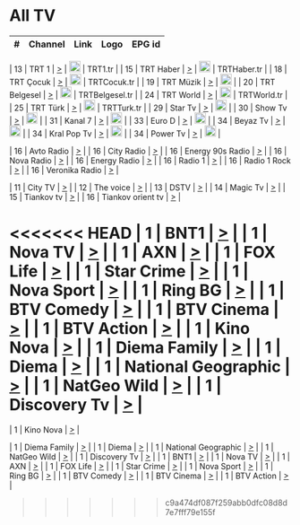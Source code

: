 <h1>All TV</h1>

| #   | Channel        | Link  | Logo | EPG id |
|:---:|:--------------:|:-----:|:----:|:------:|

| 13  | TRT 1            | [>](https://tv-trt1.medya.trt.com.tr/master.m3u8) | <img height="20" src="https://i.imgur.com/j786OLG.png"/> | TRT1.tr |
| 15  | TRT Haber        | [>](https://tv-trthaber.medya.trt.com.tr/master.m3u8) | <img height="20" src="https://i.imgur.com/OVfo8Ab.png"/> | TRTHaber.tr |
| 18  | TRT Çocuk        | [>](https://tv-trtcocuk.medya.trt.com.tr/master.m3u8) | <img height="20" src="https://i.imgur.com/QLFmD6d.png"/> | TRTCocuk.tr |
| 19  | TRT Müzik        | [>](https://tv-trtmuzik.medya.trt.com.tr/master.m3u8) | <img height="20" src="https://i.imgur.com/fIVFCEd.png"/> |
| 20  | TRT Belgesel     | [>](https://tv-trtbelgesel.medya.trt.com.tr/master.m3u8) | <img height="20" src="https://i.imgur.com/MGO87pe.png"/> | TRTBelgesel.tr |
| 24  | TRT World        | [>](https://tv-trtworld.medya.trt.com.tr/master.m3u8) | <img height="20" src="https://i.imgur.com/JEA2xpv.png"/> | TRTWorld.tr |
| 25  | TRT Türk         | [>](https://tv-trtturk.medya.trt.com.tr/master.m3u8) | <img height="20" src="https://i.imgur.com/OSTOQNw.png"/> | TRTTurk.tr |
| 29  | Star Tv   | [>](https://dogus-live.daioncdn.net/startv/startv_360p.m3u8) | <img height="20" src="https://i.imgur.com/IebUZx1.png"/> |
| 30  | Show Tv     | [>](https://ciner-live.daioncdn.net/showtv/showtv.m3u8) | <img height="20" src="https://i.imgur.com/IebUZx1.png"/> |
| 31  | Kanal 7     | [>](https://kanal7-live.daioncdn.net/kanal7/kanal7.m3u8) | <img height="20" src="https://i.imgur.com/IebUZx1.png"/> |
| 33  | Euro D    | [>](https://www.youtube.com/user/KanalD/live) | <img height="20" src="https://i.imgur.com/IebUZx1.png"/> |
| 34  | Beyaz Tv     | [>](https://beyaztv-live.daioncdn.net/beyaztv/beyaztv.m3u8) | <img height="20" src="https://i.imgur.com/IebUZx1.png"/> |
| 34  | Kral Pop Tv     | [>](https://www.youtube.com/watch?v=GuFTuKoXepw) | <img height="20" src="https://i.imgur.com/IebUZx1.png"/> |
| 34  | Power Tv     | [>](https://livetv.powerapp.com.tr/powerTV/powerhd.smil/chunklist.m3u8) | <img height="20" src="https://i.imgur.com/IebUZx1.png"/> |

| 16  | Avto Radio | [>](http://stream.metacast.eu/avtoradio.mp3.m3u) |
| 16  | City Radio | [>](http://stream.metacast.eu/city.aac.m3u) |
| 16  | Energy 90s Radio | [>](http://stream.metacast.eu/energy-90s.m3u) |
| 16  | Nova Radio | [>](http://stream.metacast.eu/nova.aac.m3u) |
| 16  | Energy Radio | [>](http://stream.metacast.eu/nrj.aac.m3u) |
| 16  | Radio 1 | [>](http://stream.metacast.eu/radio1.aac.m3u) |
| 16  | Radio 1 Rock | [>](http://stream.metacast.eu/radio1rock.aac.m3u) |
| 16  | Veronika Radio | [>](http://stream.metacast.eu/veronika.aac.m3u) |

| 11  | City TV | [>](https://tv.city.bg/play/tshls/citytv/index.m3u8) |
| 12  | The voice | [>](https://bss1.neterra.tv/thevoice/thevoice.m3u8) |
| 13  | DSTV | [>](http://46.249.95.140:8081/hls/data.m3u8) |
| 14  | Magic Tv | [>](https://bss1.neterra.tv/magictv/magictv.m3u8) |
| 15  | Tiankov tv | [>](https://streamer103.neterra.tv/tiankov-folk/live.m3u8) |
| 16  | Tiankov orient tv | [>](https://streamer103.neterra.tv/tiankov-orient/live.m3u8) |

<<<<<<< HEAD
| 1 | BNT1 | [>](https://ymkaya.xyz:23779/tv/bnt1/playlist.m3u8?wmsAuthSign=c2VydmVyX3RpbWU9Mi85LzIwMjUgNzozMzozOCBQTSZoYXNoX3ZhbHVlPWpRSi9pck5jOEk0OHdXblN1RmRPWVE9PSZ2YWxpZG1pbnV0ZXM9NjA=) |
| 1 | Nova TV | [>](https://ymkaya.xyz:23779/tv/novatv/playlist.m3u8?wmsAuthSign=c2VydmVyX3RpbWU9Mi85LzIwMjUgNzozMzo0OCBQTSZoYXNoX3ZhbHVlPTFpWk9hcmNnWG8veXhDUHZkcXk2aWc9PSZ2YWxpZG1pbnV0ZXM9NjA=) |
| 1 | AXN | [>](https://ymkaya.xyz:23779/tv/axn/playlist.m3u8?wmsAuthSign=c2VydmVyX3RpbWU9Mi85LzIwMjUgNzozMzo1OCBQTSZoYXNoX3ZhbHVlPU9GVHpnZER3SC92b0dnL0FmK2QrTnc9PSZ2YWxpZG1pbnV0ZXM9NjA=) |
| 1 | FOX Life | [>](https://ymkaya.xyz:23779/tv/foxlife/playlist.m3u8?wmsAuthSign=c2VydmVyX3RpbWU9Mi85LzIwMjUgNzozNDowOCBQTSZoYXNoX3ZhbHVlPXVxTXpnSjJmWFhadDlKMWhOa2lyS3c9PSZ2YWxpZG1pbnV0ZXM9NjA=) |
| 1 | Star Crime | [>](https://ymkaya.xyz:23779/tv/foxcrime/playlist.m3u8?wmsAuthSign=c2VydmVyX3RpbWU9Mi85LzIwMjUgNzozNDoxOCBQTSZoYXNoX3ZhbHVlPTRyeU9xYXZtMEcvUjhKN29ZbU1UNHc9PSZ2YWxpZG1pbnV0ZXM9NjA=) |
| 1 | Nova Sport | [>](https://ymkaya.xyz:23779/tv/novasport/playlist.m3u8?wmsAuthSign=c2VydmVyX3RpbWU9Mi85LzIwMjUgNzozNDozMCBQTSZoYXNoX3ZhbHVlPW50ZjRNRUh4dEdTQ3pHTnVEa2QyU0E9PSZ2YWxpZG1pbnV0ZXM9NjA=) |
| 1 | Ring BG | [>](https://ymkaya.xyz:23779/tv/ringbg/playlist.m3u8?wmsAuthSign=c2VydmVyX3RpbWU9Mi85LzIwMjUgNzozNDo0MCBQTSZoYXNoX3ZhbHVlPUNNRDd2U1VFTFZLRXVWL01qbXN2R0E9PSZ2YWxpZG1pbnV0ZXM9NjA=) |
| 1 | BTV Comedy | [>](https://ymkaya.xyz:23779/tv/btvcomedy/playlist.m3u8?wmsAuthSign=c2VydmVyX3RpbWU9Mi85LzIwMjUgNzozNDo1MCBQTSZoYXNoX3ZhbHVlPUg4aTJkajdhbDMrWmNnazJ6WDllTFE9PSZ2YWxpZG1pbnV0ZXM9NjA=) |
| 1 | BTV Cinema | [>](https://ymkaya.xyz:23779/tv/btvcinema/playlist.m3u8?wmsAuthSign=c2VydmVyX3RpbWU9Mi85LzIwMjUgNzozNTowMCBQTSZoYXNoX3ZhbHVlPWtQVTNVYlJIU1J4R2lhbU94WWJoQ3c9PSZ2YWxpZG1pbnV0ZXM9NjA=) |
| 1 | BTV Action | [>](https://ymkaya.xyz:23779/tv/btvaction/playlist.m3u8?wmsAuthSign=c2VydmVyX3RpbWU9Mi85LzIwMjUgNzozNToxMCBQTSZoYXNoX3ZhbHVlPXVYVTNkRVVjc0VQYVYva09YZjhjTkE9PSZ2YWxpZG1pbnV0ZXM9NjA=) |
| 1 | Kino Nova | [>](https://ymkaya.xyz:23779/tv/kinonova/playlist.m3u8?wmsAuthSign=c2VydmVyX3RpbWU9Mi85LzIwMjUgNzozNToyMCBQTSZoYXNoX3ZhbHVlPUxFVEREWHhHc1FnN0owWmJSY0NPWVE9PSZ2YWxpZG1pbnV0ZXM9NjA=) |
| 1 | Diema Family | [>](https://ymkaya.xyz:23779/tv/diemafamily/playlist.m3u8?wmsAuthSign=c2VydmVyX3RpbWU9Mi85LzIwMjUgNzozNTozMCBQTSZoYXNoX3ZhbHVlPVRwUlFEVEtENWJoOXJxb3NHZ3dQUWc9PSZ2YWxpZG1pbnV0ZXM9NjA=) |
| 1 | Diema | [>](https://ymkaya.xyz:23779/tv/diema/playlist.m3u8?wmsAuthSign=c2VydmVyX3RpbWU9Mi85LzIwMjUgNzozNjoyNSBQTSZoYXNoX3ZhbHVlPXhqM2psSEtnL2pOLzFwSFFJTklLTmc9PSZ2YWxpZG1pbnV0ZXM9NjA=) |
| 1 | National Geographic | [>](https://ymkaya.xyz:23779/tv/natgeo/playlist.m3u8?wmsAuthSign=c2VydmVyX3RpbWU9Mi85LzIwMjUgNzozNjozNSBQTSZoYXNoX3ZhbHVlPWVsOE95NDVhdUtEZzJaWEY2TmNCd1E9PSZ2YWxpZG1pbnV0ZXM9NjA=) |
| 1 | NatGeo Wild | [>](https://ymkaya.xyz:23779/tv/natgeowild/playlist.m3u8?wmsAuthSign=c2VydmVyX3RpbWU9Mi85LzIwMjUgNzozNjo0NCBQTSZoYXNoX3ZhbHVlPTZvM2czc2NkSWhTUVZhdHVxNXZzSVE9PSZ2YWxpZG1pbnV0ZXM9NjA=) |
| 1 | Discovery Tv | [>](https://ymkaya.xyz:23779/tv/discovery/playlist.m3u8?wmsAuthSign=c2VydmVyX3RpbWU9Mi85LzIwMjUgNzozNjo1NCBQTSZoYXNoX3ZhbHVlPVhBbGoyTWNHakhvd2FwRnY2UUs0SlE9PSZ2YWxpZG1pbnV0ZXM9NjA=) |
=======


| 1 | Kino Nova | [>](https://ymkaya.xyz:11336/tv/kinonova/playlist.m3u8?wmsAuthSign=c2VydmVyX3RpbWU9MS8yLzIwMjUgNDo0MDoyMCBBTSZoYXNoX3ZhbHVlPWlFS1FrWEtMMVRFM3l5YklUWUJQUHc9PSZ2YWxpZG1pbnV0ZXM9NjA=) |

| 1 | Diema Family | [>](https://ymkaya.xyz:11336/tv/diemafamily/playlist.m3u8?wmsAuthSign=c2VydmVyX3RpbWU9MS8yLzIwMjUgNDo0MDozMCBBTSZoYXNoX3ZhbHVlPUVUaTVKTldvZTF5WVVCM0YwL21kaXc9PSZ2YWxpZG1pbnV0ZXM9NjA=) |
| 1 | Diema | [>](https://ymkaya.xyz:11336/tv/diema/playlist.m3u8?wmsAuthSign=c2VydmVyX3RpbWU9MS8yLzIwMjUgNDo0MDo0MCBBTSZoYXNoX3ZhbHVlPVlYMWVJT2NuUjNpUTBsaytEUFFOS2c9PSZ2YWxpZG1pbnV0ZXM9NjA=) |
| 1 | National Geographic | [>](https://ymkaya.xyz:11336/tv/natgeo/playlist.m3u8?wmsAuthSign=c2VydmVyX3RpbWU9MS8yLzIwMjUgNDo0MTo0MSBBTSZoYXNoX3ZhbHVlPTJQTlVmcG5nYWx0M013eUhGRGxnd0E9PSZ2YWxpZG1pbnV0ZXM9NjA=) |
| 1 | NatGeo Wild | [>](https://ymkaya.xyz:11336/tv/natgeowild/playlist.m3u8?wmsAuthSign=c2VydmVyX3RpbWU9MS8yLzIwMjUgNDo0MTo1MSBBTSZoYXNoX3ZhbHVlPVl1OXZaTTliN0hGWEN3eDBYd1duNkE9PSZ2YWxpZG1pbnV0ZXM9NjA=) |
| 1 | Discovery Tv | [>](https://ymkaya.xyz:11336/tv/discovery/playlist.m3u8?wmsAuthSign=c2VydmVyX3RpbWU9MS8yLzIwMjUgNDo0MjowMSBBTSZoYXNoX3ZhbHVlPWtBQmdLNlY2RmQwWElzMVYzSDJyVkE9PSZ2YWxpZG1pbnV0ZXM9NjA=) |
| 1 | BNT1 | [>](https://ymkaya.xyz:11336/tv/bnt1/playlist.m3u8?wmsAuthSign=c2VydmVyX3RpbWU9MS8yLzIwMjUgNDozODozOCBBTSZoYXNoX3ZhbHVlPVVrMVlRQXpJWlhYeUh6ZFVpSC9NMUE9PSZ2YWxpZG1pbnV0ZXM9NjA=) |
| 1 | Nova TV | [>](https://ymkaya.xyz:11336/tv/novatv/playlist.m3u8?wmsAuthSign=c2VydmVyX3RpbWU9MS8yLzIwMjUgNDozODo0OCBBTSZoYXNoX3ZhbHVlPUVxQjh1a0ZzYkVGZU8zZDFGTzdreVE9PSZ2YWxpZG1pbnV0ZXM9NjA=) |
| 1 | AXN | [>](https://ymkaya.xyz:11336/tv/axn/playlist.m3u8?wmsAuthSign=c2VydmVyX3RpbWU9MS8yLzIwMjUgNDozODo1OCBBTSZoYXNoX3ZhbHVlPUpkWStGY1hkNXhaOVpPZ0thQ0FZL3c9PSZ2YWxpZG1pbnV0ZXM9NjA=) |
| 1 | FOX Life | [>](https://ymkaya.xyz:11336/tv/foxlife/playlist.m3u8?wmsAuthSign=c2VydmVyX3RpbWU9MS8yLzIwMjUgNDozOToxMCBBTSZoYXNoX3ZhbHVlPWt1ZDc1T3AzYlZDTjJnSy9TU0xJZlE9PSZ2YWxpZG1pbnV0ZXM9NjA=) |
| 1 | Star Crime | [>](https://ymkaya.xyz:11336/tv/foxcrime/playlist.m3u8?wmsAuthSign=c2VydmVyX3RpbWU9MS8yLzIwMjUgNDozOToyMCBBTSZoYXNoX3ZhbHVlPXIwVU45Nm9FR1l2enNkTG9TanBxbmc9PSZ2YWxpZG1pbnV0ZXM9NjA=) |
| 1 | Nova Sport | [>](https://ymkaya.xyz:11336/tv/novasport/playlist.m3u8?wmsAuthSign=c2VydmVyX3RpbWU9MS8yLzIwMjUgNDozOTozMCBBTSZoYXNoX3ZhbHVlPXlSZ0UxazVaM0xhSmc0NmR4T0c1T2c9PSZ2YWxpZG1pbnV0ZXM9NjA=) |
| 1 | Ring BG | [>](https://ymkaya.xyz:11336/tv/ringbg/playlist.m3u8?wmsAuthSign=c2VydmVyX3RpbWU9MS8yLzIwMjUgNDozOTo0MCBBTSZoYXNoX3ZhbHVlPTR4aUlFNHVUYWN4enY1WkVuOFZma2c9PSZ2YWxpZG1pbnV0ZXM9NjA=) |
| 1 | BTV Comedy | [>](https://ymkaya.xyz:11336/tv/btvcomedy/playlist.m3u8?wmsAuthSign=c2VydmVyX3RpbWU9MS8yLzIwMjUgNDozOTo1MCBBTSZoYXNoX3ZhbHVlPUtrMTJ2RHNTTUU1RFp1ZkVOdXFSK3c9PSZ2YWxpZG1pbnV0ZXM9NjA=) |
| 1 | BTV Cinema | [>](https://ymkaya.xyz:11336/tv/btvcinema/playlist.m3u8?wmsAuthSign=c2VydmVyX3RpbWU9MS8yLzIwMjUgNDozOTo1OSBBTSZoYXNoX3ZhbHVlPTZWcU9FZW56cG1NM1lrYy8xNE5NeHc9PSZ2YWxpZG1pbnV0ZXM9NjA=) |
| 1 | BTV Action | [>](https://ymkaya.xyz:11336/tv/btvaction/playlist.m3u8?wmsAuthSign=c2VydmVyX3RpbWU9MS8yLzIwMjUgNDo0MDoxMCBBTSZoYXNoX3ZhbHVlPUlDd0ErRkZVWThyMVZwR3c2REdGZ3c9PSZ2YWxpZG1pbnV0ZXM9NjA=) |
>>>>>>> c9a474df087f259abb0dfc08d8d7e7fff79e155f
